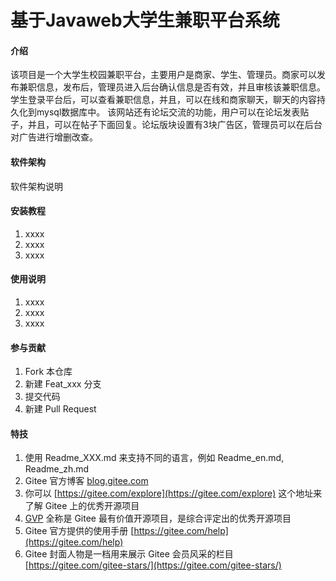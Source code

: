 # 基于Javaweb大学生兼职平台系统

#### 介绍
该项目是一个大学生校园兼职平台，主要用户是商家、学生、管理员。商家可以发布兼职信息，发布后，管理员进入后台确认信息是否有效，并且审核该兼职信息。学生登录平台后，可以查看兼职信息，并且，可以在线和商家聊天，聊天的内容持久化到mysql数据库中。
该网站还有论坛交流的功能，用户可以在论坛发表贴子，并且，可以在帖子下面回复。论坛版块设置有3块广告区，管理员可以在后台对广告进行增删改查。

#### 软件架构
软件架构说明


#### 安装教程

1.  xxxx
2.  xxxx
3.  xxxx

#### 使用说明

1.  xxxx
2.  xxxx
3.  xxxx

#### 参与贡献

1.  Fork 本仓库
2.  新建 Feat_xxx 分支
3.  提交代码
4.  新建 Pull Request


#### 特技

1.  使用 Readme\_XXX.md 来支持不同的语言，例如 Readme\_en.md, Readme\_zh.md
2.  Gitee 官方博客 [blog.gitee.com](https://blog.gitee.com)
3.  你可以 [https://gitee.com/explore](https://gitee.com/explore) 这个地址来了解 Gitee 上的优秀开源项目
4.  [GVP](https://gitee.com/gvp) 全称是 Gitee 最有价值开源项目，是综合评定出的优秀开源项目
5.  Gitee 官方提供的使用手册 [https://gitee.com/help](https://gitee.com/help)
6.  Gitee 封面人物是一档用来展示 Gitee 会员风采的栏目 [https://gitee.com/gitee-stars/](https://gitee.com/gitee-stars/)
